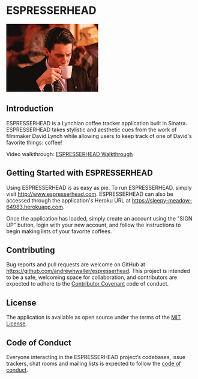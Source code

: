 # ESPRESSERHEAD

![](coopercoffee.gif)

## Introduction

ESPRESSERHEAD is a Lynchian coffee tracker application built in Sinatra. ESPRESSERHEAD takes stylistic and aesthetic cues from the work of filmmaker David Lynch while allowing users to keep track of one of David's favorite things: coffee!

Video walkthrough: [ESPRESSERHEAD Walkthrough](https://youtu.be/nu9Ncd97qfI)

## Getting Started with ESPRESSERHEAD

Using ESPRESSERHEAD is as easy as pie. To run ESPRESSERHEAD, simply visit http://www.espresserhead.com. ESPRESSERHEAD can also be accessed through the application's Heroku URL at https://sleepy-meadow-64983.herokuapp.com.

Once the application has loaded, simply create an account using the "SIGN UP" button, login with your new account, and follow the instructions to begin making lists of your favorite coffees.

## Contributing

Bug reports and pull requests are welcome on GitHub at https://github.com/andrewhwaller/espresserhead. This project is intended to be a safe, welcoming space for collaboration, and contributors are expected to adhere to the [Contributor Covenant](http://contributor-covenant.org) code of conduct.

## License

The application is available as open source under the terms of the [MIT License](https://opensource.org/licenses/MIT).

## Code of Conduct

Everyone interacting in the ESPRESSERHEAD project’s codebases, issue trackers, chat rooms and mailing lists is expected to follow the [code of conduct](https://github.com/[USERNAME]/deedveloper/blob/master/CODE_OF_CONDUCT.md).
